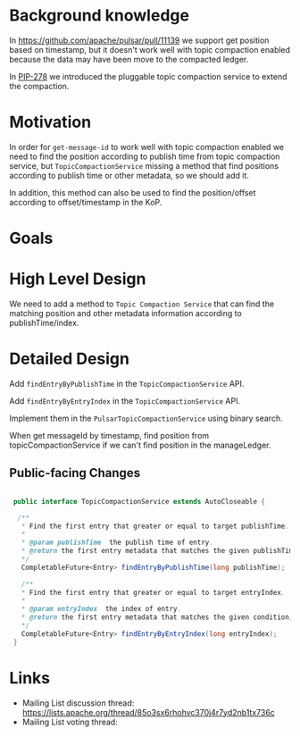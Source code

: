 # Background knowledge

In https://github.com/apache/pulsar/pull/11139 we support get position based on timestamp, but it doesn't work well with topic compaction enabled because the data may have been move to the compacted ledger.

In [PIP-278](https://github.com/apache/pulsar/pull/20624) we introduced the pluggable topic compaction service to extend the compaction.

# Motivation

In order for `get-message-id` to work well with topic compaction enabled we need to find the position according to publish time from topic compaction service,
but `TopicCompactionService` missing a method that find positions according to publish time or other metadata, so we should add it.

In addition, this method can also be used to find the position/offset according to offset/timestamp in the KoP.

# Goals

# High Level Design

We need to add a method to `Topic Compaction Service` that can find the matching position and other metadata information according to publishTime/index.

# Detailed Design

Add `findEntryByPublishTime` in the `TopicCompactionService` API.

Add `findEntryByEntryIndex` in the `TopicCompactionService` API.

Implement them in the `PulsarTopicCompactionService` using binary search.

When get messageId by timestamp, find position from topicCompactionService if we can't find position in the manageLedger.

## Public-facing Changes

 ```java

  public interface TopicCompactionService extends AutoCloseable { 

   /**
    * Find the first entry that greater or equal to target publishTime.
    *
    * @param publishTime  the publish time of entry.
    * @return the first entry metadata that matches the given publishTime, this entry can be null.
    */
    CompletableFuture<Entry> findEntryByPublishTime(long publishTime);
    
    /**
    * Find the first entry that greater or equal to target entryIndex.
    *
    * @param entryIndex  the index of entry.
    * @return the first entry metadata that matches the given condition, this entry can be null.
    */
    CompletableFuture<Entry> findEntryByEntryIndex(long entryIndex);
  }
  ```

# Links

* Mailing List discussion thread: https://lists.apache.org/thread/85o3sx6rhohvc370j4r7yd2nb1tx736c
* Mailing List voting thread: 